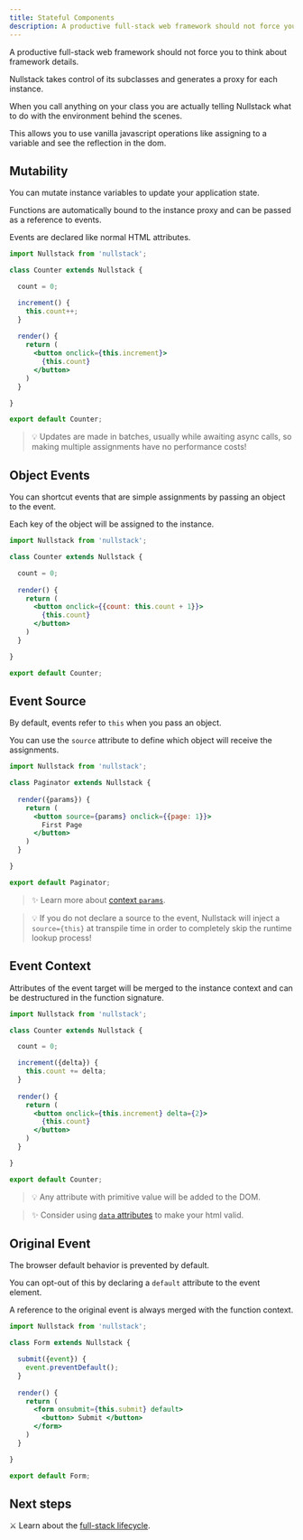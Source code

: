 ```yaml
---
title: Stateful Components
description: A productive full-stack web framework should not force you to think about framework details
---
```


A productive full-stack web framework should not force you to think about framework details.

Nullstack takes control of its subclasses and generates a proxy for each instance.

When you call anything on your class you are actually telling Nullstack what to do with the environment behind the scenes.

This allows you to use vanilla javascript operations like assigning to a variable and see the reflection in the dom.

## Mutability

You can mutate instance variables to update your application state.

Functions are automatically bound to the instance proxy and can be passed as a reference to events.

Events are declared like normal HTML attributes.

```jsx
import Nullstack from 'nullstack';

class Counter extends Nullstack {

  count = 0;

  increment() {
    this.count++;
  }
  
  render() {
    return (
      <button onclick={this.increment}> 
        {this.count}
      </button>
    )
  }

}

export default Counter;
```

> 💡 Updates are made in batches, usually while awaiting async calls, so making multiple assignments have no performance costs!

## Object Events

You can shortcut events that are simple assignments by passing an object to the event.

Each key of the object will be assigned to the instance.

```jsx
import Nullstack from 'nullstack';

class Counter extends Nullstack {

  count = 0;
  
  render() {
    return (
      <button onclick={{count: this.count + 1}}> 
        {this.count}
      </button>
    )
  }

}

export default Counter;
```

## Event Source

By default, events refer to `this` when you pass an object.

You can use the `source` attribute to define which object will receive the assignments.

```jsx
import Nullstack from 'nullstack';

class Paginator extends Nullstack {
  
  render({params}) {
    return (
      <button source={params} onclick={{page: 1}}> 
        First Page
      </button>
    )
  }

}

export default Paginator;
```

> ✨ Learn more about [context `params`](/routes-and-params).

> 💡 If you do not declare a source to the event, Nullstack will inject a `source={this}` at transpile time in order to completely skip the runtime lookup process!

## Event Context

Attributes of the event target will be merged to the instance context and can be destructured in the function signature.

```jsx
import Nullstack from 'nullstack';

class Counter extends Nullstack {

  count = 0;

  increment({delta}) {
    this.count += delta;
  }
  
  render() {
    return (
      <button onclick={this.increment} delta={2}> 
        {this.count}
      </button>
    )
  }

}

export default Counter;
```

> 💡 Any attribute with primitive value will be added to the DOM. 

> ✨ Consider using [`data` attributes](/context-data) to make your html valid.

## Original Event

The browser default behavior is prevented by default.

You can opt-out of this by declaring a `default` attribute to the event element.

A reference to the original event is always merged with the function context.

```jsx
import Nullstack from 'nullstack';

class Form extends Nullstack {

  submit({event}) {
    event.preventDefault();
  }
  
  render() {
    return (
      <form onsubmit={this.submit} default>
        <button> Submit </button>
      </form>
    )
  }

}

export default Form;
```

## Next steps

⚔ Learn about the [full-stack lifecycle](/full-stack-lifecycle).